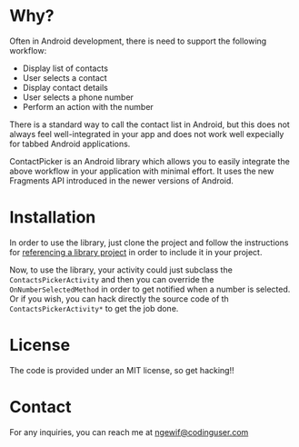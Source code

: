 # Why?

Often in Android development, there is need to support the following workflow:
* Display list of contacts
* User selects a contact
* Display contact details
* User selects a phone number
* Perform an action with the number

There is a standard way to call the contact list in Android, but this does not 
always feel well-integrated in your app and does not work well expecially for tabbed
Android applications. 

ContactPicker is an Android library which allows you to easily integrate the above
workflow in your application with minimal effort. It uses the new Fragments API
introduced in the newer versions of Android.

# Installation

In order to use the library, just clone the project and follow the instructions for
[referencing a library project](http://developer.android.com/guide/developing/projects/projects-eclipse.html#ReferencingLibraryProject)
in order to include it in your project.

Now, to use the library, your activity could just subclass the `ContactsPickerActivity` and then you can
override the `OnNumberSelectedMethod` in order to get notified when a number is selected.
Or if you wish, you can hack directly the source code of th `ContactsPickerActivity*` to get the job done.

# License
The code is provided under an MIT license, so get hacking!!

# Contact
For any inquiries, you can reach me at ngewif@codinguser.com




